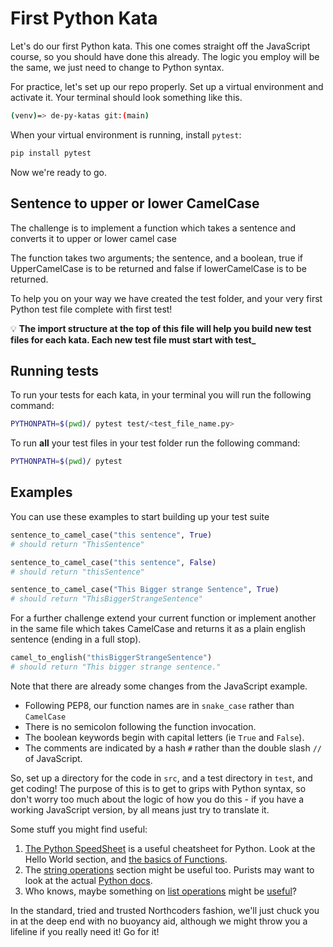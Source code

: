 # First Python Kata

Let's do our first Python kata. This one comes straight off the JavaScript course, so you should have done this already. The logic you employ will be the same, we just need to change to Python syntax.

For practice, let's set up our repo properly. Set up a virtual environment and activate it. Your terminal should look something like this.

```bash
(venv)=> de-py-katas git:(main)
```

When your virtual environment is running, install `pytest`:

```bash
pip install pytest
```

Now we're ready to go.

## Sentence to upper or lower CamelCase

The challenge is to implement a function which takes a sentence and converts it to upper or lower camel case

The function takes two arguments; the sentence, and a boolean, true if UpperCamelCase is to be returned and false if lowerCamelCase is to be returned.

To help you on your way we have created the test folder, and your very first Python test file complete with first test!

💡 **The import structure at the top of this file will help you build new test files for each kata. Each new test file must start with test\_**

## Running tests

To run your tests for each kata, in your terminal you will run the following command:

```bash
PYTHONPATH=$(pwd)/ pytest test/<test_file_name.py>
```

To run **all** your test files in your test folder run the following command:

```bash
PYTHONPATH=$(pwd)/ pytest
```

## Examples

You can use these examples to start building up your test suite

```python
sentence_to_camel_case("this sentence", True)
# should return "ThisSentence"
```

```python
sentence_to_camel_case("this sentence", False)
# should return "thisSentence"
```

```python
sentence_to_camel_case("This Bigger strange Sentence", True)
# should return "ThisBiggerStrangeSentence"
```

For a further challenge extend your current function or implement another in the same file which takes CamelCase and returns it as a plain english sentence (ending in a full stop).

```python
camel_to_english("thisBiggerStrangeSentence")
# should return "This bigger strange sentence."
```

Note that there are already some changes from the JavaScript example.

-   Following PEP8, our function names are in `snake_case` rather than `CamelCase`
-   There is no semicolon following the function invocation.
-   The boolean keywords begin with capital letters (ie `True` and `False`).
-   The comments are indicated by a hash `#` rather than the double slash `//` of JavaScript.

So, set up a directory for the code in `src`, and a test directory in `test`, and get coding! The purpose of this is to get to grips with Python syntax, so don't worry too much about the logic of how you do this - if you have a working JavaScript version, by all means just try to translate it.

Some stuff you might find useful:

1. [The Python SpeedSheet](https://speedsheet.io/s/python) is a useful cheatsheet for Python. Look at the Hello World section, and [the basics of Functions](https://speedsheet.io/s/python?q=functions-only).
1. The [string operations](https://speedsheet.io/s/python?q=strings-only#T7xJ) section might be useful too. Purists may want to look at the actual [Python docs](https://docs.python.org/3/library/string.html).
1. Who knows, maybe something on [list operations](https://speedsheet.io/s/python?q=list-only#hCt6) might be [useful](https://docs.python.org/3/tutorial/datastructures.html)?

In the standard, tried and trusted Northcoders fashion, we'll just chuck you in at the deep end with no buoyancy aid, although we might throw you a lifeline if you really need it! Go for it!
